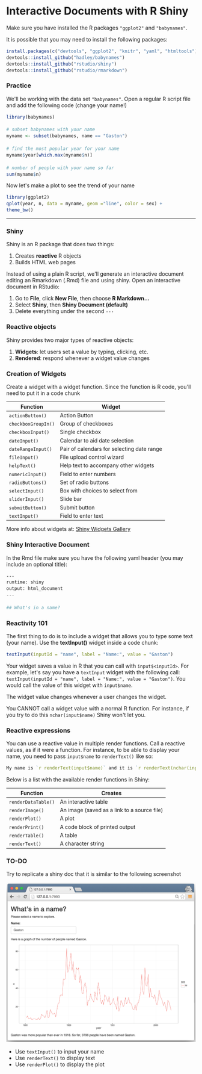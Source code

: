 # Interactive Documents with R Shiny

Make sure you have installed the R packages `"ggplot2"` and `"babynames"`.

It is possible that you may need to install the following packages:
```R
install.packages(c("devtools", "ggplot2", "knitr", "yaml", "htmltools"))
devtools::install_github("hadley/babynames")
devtools::install_github("rstudio/shiny")
devtools::install_github("rstudio/rmarkdown")
```

### Practice

We'll be working with the data set `"babynames"`. Open a regular R script file and
add the following code (change your name!)
```R
library(babynames)

# subset babynames with your name
myname <- subset(babynames, name == "Gaston")

# find the most popular year for your name
myname$year[which.max(myname$n)]

# number of people with your name so far
sum(myname$n)
```

Now let's make a plot to see the trend of your name
```R
library(ggplot2)
qplot(year, n, data = myname, geom ="line", color = sex) +
theme_bw()
```

---

### Shiny

Shiny is an R package that does two things:

1. Creates __reactive__ R objects
2. Builds HTML web pages

Instead of using a plain R script, we'll generate an interactive document editing 
an Rmarkdown (.Rmd) file and using shiny. Open an interactive document in RStudio:

1. Go to __File__, click __New File__, then choose __R Markdown...__
2. Select __Shiny__, then __Shiny Document (default)__
3. Delete everything under the second `---`


### Reactive objects

Shiny provides two major types of reactive objects:

1. __Widgets__: let users set a value by typing, clicking, etc.
2. __Rendered__: respond whenever a widget value changes


### Creation of Widgets

Create a widget with a widget function. Since the function is R code, you'll need to put it in a code chunk

| Function        | Widget                                     |
| --------------- | ------------------------------------------ |
| `actionButton()`   | Action Button                              |
| `checkboxGroupIn()` | Group of checkboxes                        |
| `checkboxInput()`   | Single checkbox                            |
| `dateInput()`       | Calendar to aid date selection             |
| `dateRangeInput()`  | Pair of calendars for selecting date range |
| `fileInput()`       | File upload control wizard                 |
| `helpText()`        | Help text to accompany other widgets       |
| `numericInput()`    | Field to enter numbers                     |
| `radioButtons()`    | Set of radio buttons                       |
| `selectInput()`     | Box with choices to select from            |
| `sliderInput()`     | Slide bar                                  |
| `submitButton()`    | Submit button                              |
| `textInput()`       | Field to enter text                        |

More info about widgets at: [Shiny Widgets Gallery](http://shiny.rstudio.com/gallery/widget-gallery.html)


### Shiny Interactive Document

In the Rmd file make sure you have the following yaml header (you may include an optional title):

```bash
---
runtime: shiny
output: html_document
---

## What's in a name?
```

### Reactivity 101

The first thing to do is to include a widget that allows you to type some text (your name).
Use the __textInput()__ widget inside a code chunk: 
```R
textInput(inputId = "name", label = "Name:", value = "Gaston")
```

Your widget saves a value in R that you can call with `input$<inputId>`.
For example, let's say you have a `textInput` widget with the following call:
`textInput(inputId = "name", label = "Name:", value = "Gaston")`.
You would call the value of this widget with `input$name`.

The widget value changes whenever a user changes the widget.

You CANNOT call a widget value with a normal R function. For instance, 
if you try to do this `nchar(input$name)` Shiny won't let you.


### Reactive expressions

You can use a reactive value in multiple render functions. 
Call a reactive values, as if it were a function. For instance, to be able to display your name, 
you need to pass `input$name` to `renderText()` like so:
```R
My name is `r renderText(input$name)` and it is `r renderText(nchar(input$name)) characters long` 

``` 

Below is a list with the available render functions in Shiny:

| Function            | Creates       |
| ------------------- | ----------------- |
| `renderDataTable()` |	An interactive table |
| `renderImage()`     |	An image (saved as a link to a source file) |
| `renderPlot()`      |	A plot            |
| `renderPrint()`     |	A code block of printed output |
| `renderTable()`     |	A table            |
| `renderText()`      |	A character string |


### TO-DO

Try to replicate a shiny doc that it is similar to the following screenshot

![](shinydoc.png)

- Use `textInput()` to input your name
- Use `renderText()` to display text
- Use `renderPlot()` to display the plot



